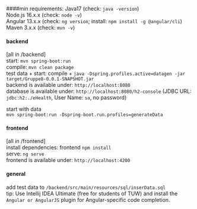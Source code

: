 ####min requirements:
Java17 (check: ```java -version```)  
Node.js 16.x.x (check: ```node -v```)  
Angular 13.x.x (check: ```ng version```; install: ```npm install -g @angular/cli```)  
Maven 3.x.x (check: ```mvn -v```)

#### backend
[all in /backend]  
start: ```mvn spring-boot:run```  
compile: ```mvn clean package```  
test data + start: compile + ```java -Dspring.profiles.active=datagen -jar target/Gruppe8-0.0.1-SNAPSHOT.jar```  
backend is available under: ```http://localhost:8080```  
database is available under: ```http://localhost:8080/h2-console``` (JDBC URL: ```jdbc:h2:./eHealth```, User Name: ```sa```,
no password)

start with data \
```mvn spring-boot:run -Dspring-boot.run.profiles=generateData```

#### frontend
[all in /frontend]  
install dependencies: frontend ```npm install```  
serve: ```ng serve```  
frontend is available under: ```http://localhost:4200```

#### general
add test data to ```/backend/src/main/resources/sql/inserData.sql```  
tip: Use Intellij IDEA Ultimate (free for students of TUW) and install the 
 ```Angular or AngularJS``` plugin for Angular-specific code completion. 
